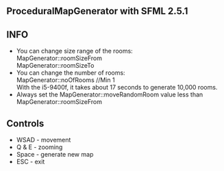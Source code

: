 ## ProceduralMapGenerator with SFML 2.5.1

## INFO
- You can change size range of the rooms:  
MapGenerator::roomSizeFrom  
MapGenerator::roomSizeTo
- You can change the number of rooms:  
MapGenerator::noOfRooms //Min 1  
With the i5-9400f, it takes about 17 seconds to generate 10,000 rooms.
- Always set the MapGenerator::moveRandomRoom value less than MapGenerator::roomSizeFrom


## Controls
- WSAD - movement
- Q & E - zooming
- Space - generate new map
- ESC - exit